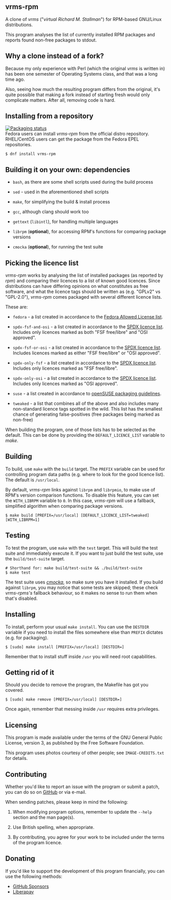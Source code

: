 **vrms-rpm**
----------
A clone of *vrms* ("*virtual Richard M. Stallman*") for
RPM-based GNU/Linux distributions.

This program analyses the list of currently installed RPM packages and reports
found non-free packages to stdout. 


**Why a clone instead of a fork?**
----------
Because my only experience with Perl (which the original *vrms* is written in)
has been one semester of Operating Systems class, and that was a long time ago.

Also, seeing how much the resulting program differs from the original, it's
quite possible that making a fork instead of starting fresh would only
complicate matters. After all, removing code is hard.


**Installing from a repository**
----------
[![Packaging status](https://repology.org/badge/vertical-allrepos/vrms-rpm.svg?exclude_unsupported=true&minversion=2.2)](https://repology.org/metapackage/vrms-rpm)    
Fedora users can install *vrms-rpm* from the official distro repository.
RHEL/CentOS users can get the package from the Fedora EPEL repositories.
```
$ dnf install vrms-rpm
```


**Building it on your own: dependencies**
----------
- `bash`, as there are some shell scripts used during the build process

- `sed` - used in the aforementioned shell scripts

- `make`, for simplifying the build & install process

- `gcc`, although clang should work too

- `gettext` (`libintl`), for handling multiple languages

- `librpm` (**optional**), for accessing RPM's functions for comparing package versions

- `cmocka` (**optional**), for running the test suite


**Picking the licence list**
----------
*vrms-rpm* works by analysing the list of installed packages (as reported by *rpm*)
and comparing their licences to a list of known good licences. Since distributions
can have differing opinions on what constitutes as free software,
and what the licence tags should be written as (e.g. "GPLv2" vs "GPL-2.0"),
*vrms-rpm* comes packaged with several different licence lists.

These are:

- `fedora` - a list created in accordance to the [Fedora Allowed License list](https://docs.fedoraproject.org/en-US/legal/allowed-licenses/).

- `spdx-fsf-and-osi` - a list created in accordance to the [SPDX licence list](https://spdx.org/licenses/). Includes only licences marked as both "FSF free/libre" and "OSI approved".

- `spdx-fsf-or-osi` - a list created in accordance to the [SPDX licence list](https://spdx.org/licenses/). Includes licences marked as either "FSF free/libre" or "OSI approved".

- `spdx-only-fsf` - a list created in accordance to the [SPDX licence list](https://spdx.org/licenses/). Includes only licences marked as "FSF free/libre".

- `spdx-only-osi` - a list created in accordance to the [SPDX licence list](https://spdx.org/licenses/). Includes only licences marked as "OSI approved".

- `suse` - a list created in accordance to [openSUSE packaging guidelines](https://en.opensuse.org/openSUSE:Packaging_guidelines#Licensing).

- `tweaked` - a list that combines all of the above and also includes many non-standard licence tags spotted in the wild.
This list has the smallest chance of generating false-positives (free packages being marked as non-free)

When building the program, one of those lists has to be selected as the default.
This can be done by providing the `DEFAULT_LICENCE_LIST` variable to *make*.


**Building**
----------
To build, use `make` with the `build` target. The `PREFIX` variable can be
used for controlling program data paths (e.g. where to look for the good licence list).
The default is `/usr/local`.

By default, *vrms-rpm* links against `librpm` and `librpmio`, to make use of RPM's version comparison functions.
To disable this feature, you can set the `WITH_LIBRPM` variable to `0`. In this case, *vrms-rpm* will use a fallback,
simplified algorithm when comparing package versions.
```
$ make build [PREFIX=/usr/local] [DEFAULT_LICENCE_LIST=tweaked] [WITH_LIBRPM=1]
```


**Testing**
----------
To test the program, use `make` with the `test` target. This will build the test suite and immediately execute it.
If you want to just build the test suite, use the `build/test-suite` target.
```
# Shorthand for: make build/test-suite && ./build/test-suite
$ make test
```
The test suite uses [*cmocka*](https://cmocka.org/), so make sure you have it installed.
If you build against `librpm`, you may notice that some tests are skipped;
these check *vrms-rpms's* fallback behaviour, so it makes no sense to run them when that's disabled.


**Installing**
----------
To install, perform your usual `make install`.
You can use the `DESTDIR` variable if you need to install the files
somewhere else than `PREFIX` dictates (e.g. for packaging).
```
$ [sudo] make install [PREFIX=/usr/local] [DESTDIR=]
```
Remember that to install stuff inside `/usr` you will need root capabilities.


**Getting rid of it**
----------
Should you decide to remove the program, the Makefile has got you covered.
```
$ [sudo] make remove [PREFIX=/usr/local] [DESTDIR=]
```
Once again, remember that messing inside `/usr` requires extra privileges.


**Licensing**
----------
This program is made available under the terms of the GNU
General Public License, version 3, as published by the
Free Software Foundation.

This program uses photos courtesy of other people;
see `IMAGE-CREDITS.txt` for details.


**Contributing**
----------
Whether you'd like to report an issue with the program or submit a patch,
you can do so on [GitHub](https://github.com/suve/vrms-rpm/) or via e-mail.

When sending patches, please keep in mind the following:

 1. When modifying program options, remember to update the `--help`
    section and the man page(s).
 
 2. Use British spelling, when appropriate.
 
 3. By contributing, you agree for your work to be included under
    the terms of the program licence.


**Donating**
----------
If you'd like to support the development of this program financially,
you can use the following methods:
- [GitHub Sponsors](https://github.com/sponsors/suve/)
- [Liberapay](https://liberapay.com/suve)
